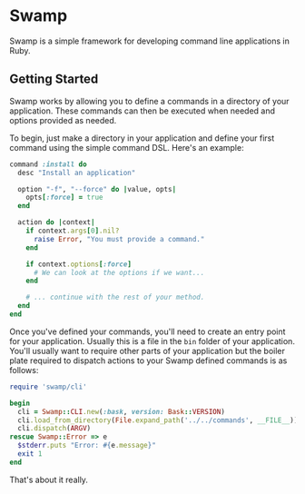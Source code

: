 # Swamp

Swamp is a simple framework for developing command line applications in Ruby.

## Getting Started

Swamp works by allowing you to define a commands in a directory of your application. These commands can then be executed when needed and options provided as needed.

To begin, just make a directory in your application and define your first command using the simple command DSL. Here's an example:

```ruby
command :install do
  desc "Install an application"

  option "-f", "--force" do |value, opts|
    opts[:force] = true
  end

  action do |context|
    if context.args[0].nil?
      raise Error, "You must provide a command."
    end

    if context.options[:force]
      # We can look at the options if we want...
    end

    # ... continue with the rest of your method.
  end
end
```

Once you've defined your commands, you'll need to create an entry point for your application. Usually this is a file in the `bin` folder of your application. You'll usually want to require other parts of your application but the boiler plate required to dispatch actions to your Swamp defined commands is as follows:

```ruby
require 'swamp/cli'

begin
  cli = Swamp::CLI.new(:bask, version: Bask::VERSION)
  cli.load_from_directory(File.expand_path('../../commands', __FILE__))
  cli.dispatch(ARGV)
rescue Swamp::Error => e
  $stderr.puts "Error: #{e.message}"
  exit 1
end
```

That's about it really.
